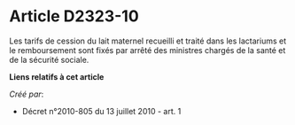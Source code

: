 # Article D2323-10

Les tarifs de cession du lait maternel recueilli et traité dans les lactariums et le remboursement sont fixés par arrêté des
ministres chargés de la santé et de la sécurité sociale.

**Liens relatifs à cet article**

_Créé par_:

  - Décret n°2010-805 du 13 juillet 2010 - art. 1
